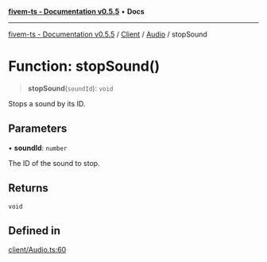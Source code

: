 [**fivem-ts - Documentation v0.5.5**](../../../../../README.md) • **Docs**

***

[fivem-ts - Documentation v0.5.5](../../../../../README.md) / [Client](../../../README.md) / [Audio](../README.md) / stopSound

# Function: stopSound()

> **stopSound**(`soundId`): `void`

Stops a sound by its ID.

## Parameters

• **soundId**: `number`

The ID of the sound to stop.

## Returns

`void`

## Defined in

[client/Audio.ts:60](https://github.com/Purpose-Dev/fivem-ts/blob/main/src/client/Audio.ts#L60)
